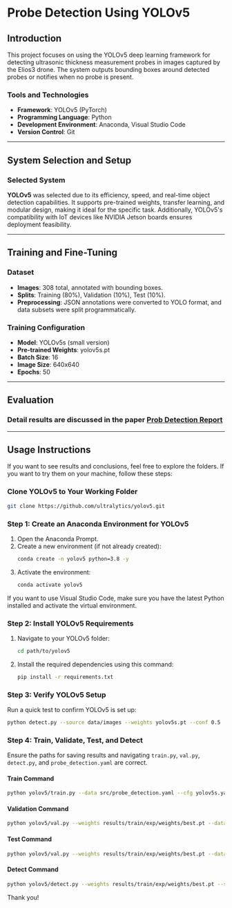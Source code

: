 # Probe Detection Using YOLOv5

## Introduction

This project focuses on using the YOLOv5 deep learning framework for detecting ultrasonic thickness measurement probes in images captured by the Elios3 drone. The system outputs bounding boxes around detected probes or notifies when no probe is present.

### Tools and Technologies

- **Framework**: YOLOv5 (PyTorch)
- **Programming Language**: Python
- **Development Environment**: Anaconda, Visual Studio Code
- **Version Control**: Git

---

## System Selection and Setup

### Selected System

**YOLOv5** was selected due to its efficiency, speed, and real-time object detection capabilities. It supports pre-trained weights, transfer learning, and modular design, making it ideal for the specific task. Additionally, YOLOv5's compatibility with IoT devices like NVIDIA Jetson boards ensures deployment feasibility.

---

## Training and Fine-Tuning

### Dataset

- **Images**: 308 total, annotated with bounding boxes.
- **Splits**: Training (80%), Validation (10%), Test (10%).
- **Preprocessing**: JSON annotations were converted to YOLO format, and data subsets were split programmatically.

### Training Configuration

- **Model**: YOLOv5s (small version)
- **Pre-trained Weights**: yolov5s.pt
- **Batch Size**: 16
- **Image Size**: 640x640
- **Epochs**: 50

---

## Evaluation

### Detail results are discussed in the paper [Prob Detection Report](https://github.com/Melaku-Y/Probe-Detection-Using-Deep-Learning/blob/main/Prob%20Detection%20Report.pdf)

---

## Usage Instructions

If you want to see results and conclusions, feel free to explore the folders. If you want to try them on your machine, follow these steps:

### Clone YOLOv5 to Your Working Folder

```bash
git clone https://github.com/ultralytics/yolov5.git
```

### Step 1: Create an Anaconda Environment for YOLOv5

1. Open the Anaconda Prompt.
2. Create a new environment (if not already created):
   ```bash
   conda create -n yolov5 python=3.8 -y
   ```
3. Activate the environment:
   ```bash
   conda activate yolov5
   ```

If you want to use Visual Studio Code, make sure you have the latest Python installed and activate the virtual environment.

### Step 2: Install YOLOv5 Requirements

1. Navigate to your YOLOv5 folder:
   ```bash
   cd path/to/yolov5
   ```
2. Install the required dependencies using this command:
   ```bash
   pip install -r requirements.txt
   ```

### Step 3: Verify YOLOv5 Setup

Run a quick test to confirm YOLOv5 is set up:

```bash
python detect.py --source data/images --weights yolov5s.pt --conf 0.5
```

### Step 4: Train, Validate, Test, and Detect

Ensure the paths for saving results and navigating `train.py`, `val.py`, `detect.py`, and `probe_detection.yaml` are correct.

#### Train Command

```bash
python yolov5/train.py --data src/probe_detection.yaml --cfg yolov5s.yaml --weights yolov5s.pt --epochs 50 --batch-size 16 --project results/train --name exp
```

#### Validation Command

```bash
python yolov5/val.py --weights results/train/exp/weights/best.pt --data src/probe_detection.yaml --batch-size 16 --imgsz 640 --project results/val --name exp_val --save-txt --save-conf
```

#### Test Command

```bash
python yolov5/val.py --weights results/train/exp/weights/best.pt --data src/probe_detection.yaml --task test --batch-size 16 --imgsz 640 --project results/test --name exp_test --save-txt --save-conf
```

#### Detect Command

```bash
python yolov5/detect.py --weights results/train/exp/weights/best.pt --source data/splits/images/test --save-crop --project results/test --name exp_detect
```

Thank you!

